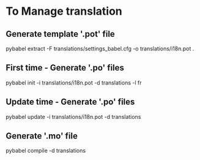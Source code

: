 To Manage translation
=====================

Generate template '.pot' file
-----------------------------
pybabel extract -F translations/settings_babel.cfg -o translations/i18n.pot .

First time - Generate '.po' files
---------------------------------
pybabel init -i translations/i18n.pot -d translations -l fr

Update time - Generate '.po' files
----------------------------------
pybabel update -i translations/i18n.pot -d translations


Generate '.mo' file
-------------------
pybabel compile -d translations
